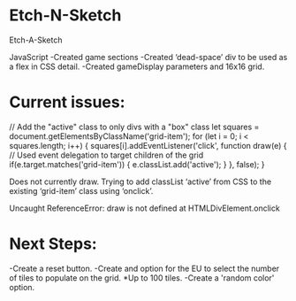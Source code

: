 # Etch-N-Sketch

Etch-A-Sketch

JavaScript
-Created game sections
-Created ‘dead-space’ div to be used as a flex in CSS detail.
-Created gameDisplay parameters and 16x16 grid.

# Current issues:

// Add the "active" class to only divs with a "box" class
let squares = document.getElementsByClassName('grid-item');
for (let i = 0; i < squares.length; i++) {
  squares[i].addEventListener('click', function draw(e) {
    // Used event delegation to target children of the grid
    if(e.target.matches('grid-item')) {
      e.classList.add('active');
    }
  }, false);
}

Does not currently draw. Trying to add classList ‘active’ from CSS to the existing ‘grid-item’ class using ‘onclick’. 

Uncaught ReferenceError: draw is not defined
	at HTMLDivElement.onclick

# Next Steps:
-Create a reset button.
-Create and option for the EU to select the number of tiles to populate on the grid. 
    *Up to 100 tiles.
-Create a 'random color' option.
